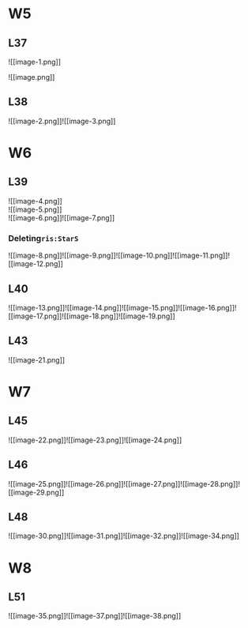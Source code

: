 # W5

## L37

![[image-1.png]]

![[image.png]]

## L38

![[image-2.png]]![[image-3.png]]

# W6

## L39

![[image-4.png]]  
![[image-5.png]]  
![[image-6.png]]![[image-7.png]]

### Deleting`ris:StarS`

![[image-8.png]]![[image-9.png]]![[image-10.png]]![[image-11.png]]![[image-12.png]]

## L40

![[image-13.png]]![[image-14.png]]![[image-15.png]]![[image-16.png]]![[image-17.png]]![[image-18.png]]![[image-19.png]]

## L43

![[image-21.png]]

# W7

## L45

![[image-22.png]]![[image-23.png]]![[image-24.png]]

## L46

![[image-25.png]]![[image-26.png]]![[image-27.png]]![[image-28.png]]![[image-29.png]]

## L48

![[image-30.png]]![[image-31.png]]![[image-32.png]]![[image-34.png]]

# W8

## L51

![[image-35.png]]![[image-37.png]]![[image-38.png]]
